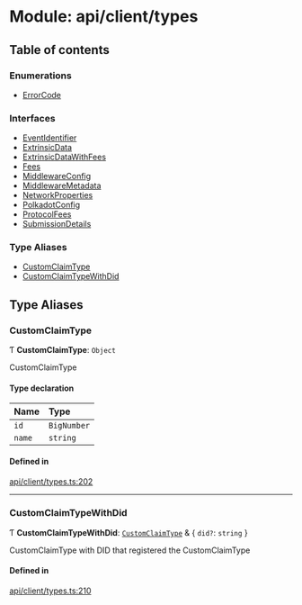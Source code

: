 # Module: api/client/types

## Table of contents

### Enumerations

- [ErrorCode](../wiki/api.client.types.ErrorCode)

### Interfaces

- [EventIdentifier](../wiki/api.client.types.EventIdentifier)
- [ExtrinsicData](../wiki/api.client.types.ExtrinsicData)
- [ExtrinsicDataWithFees](../wiki/api.client.types.ExtrinsicDataWithFees)
- [Fees](../wiki/api.client.types.Fees)
- [MiddlewareConfig](../wiki/api.client.types.MiddlewareConfig)
- [MiddlewareMetadata](../wiki/api.client.types.MiddlewareMetadata)
- [NetworkProperties](../wiki/api.client.types.NetworkProperties)
- [PolkadotConfig](../wiki/api.client.types.PolkadotConfig)
- [ProtocolFees](../wiki/api.client.types.ProtocolFees)
- [SubmissionDetails](../wiki/api.client.types.SubmissionDetails)

### Type Aliases

- [CustomClaimType](../wiki/api.client.types#customclaimtype)
- [CustomClaimTypeWithDid](../wiki/api.client.types#customclaimtypewithdid)

## Type Aliases

### CustomClaimType

Ƭ **CustomClaimType**: `Object`

CustomClaimType

#### Type declaration

| Name | Type |
| :------ | :------ |
| `id` | `BigNumber` |
| `name` | `string` |

#### Defined in

[api/client/types.ts:202](https://github.com/PolymeshAssociation/polymesh-sdk/blob/88db4a91/src/api/client/types.ts#L202)

___

### CustomClaimTypeWithDid

Ƭ **CustomClaimTypeWithDid**: [`CustomClaimType`](../wiki/api.client.types#customclaimtype) & \{ `did?`: `string`  }

CustomClaimType with DID that registered the CustomClaimType

#### Defined in

[api/client/types.ts:210](https://github.com/PolymeshAssociation/polymesh-sdk/blob/88db4a91/src/api/client/types.ts#L210)
